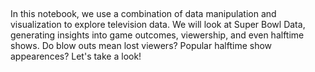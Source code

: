 ## 
In this notebook, we use a combination of data manipulation and visualization to explore television data. We will look at Super Bowl Data, generating insights into 
game outcomes, viewership, and even halftime shows. Do blow outs mean lost viewers? Popular halftime show appearences? Let's take a look!
